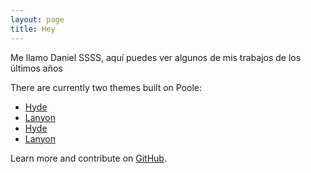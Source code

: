 ```yaml
---
layout: page
title: Hey
---
```


Me llamo Daniel SSSS, aquí puedes ver algunos de mis trabajos de los últimos años

There are currently two themes built on Poole:

- [Hyde](https://hyde.getpoole.com)
- [Lanyon](https://lanyon.getpoole.com)
- [Hyde](https://hyde.getpoole.com)
- [Lanyon](https://lanyon.getpoole.com)

Learn more and contribute on [GitHub](https://github.com/poole).
